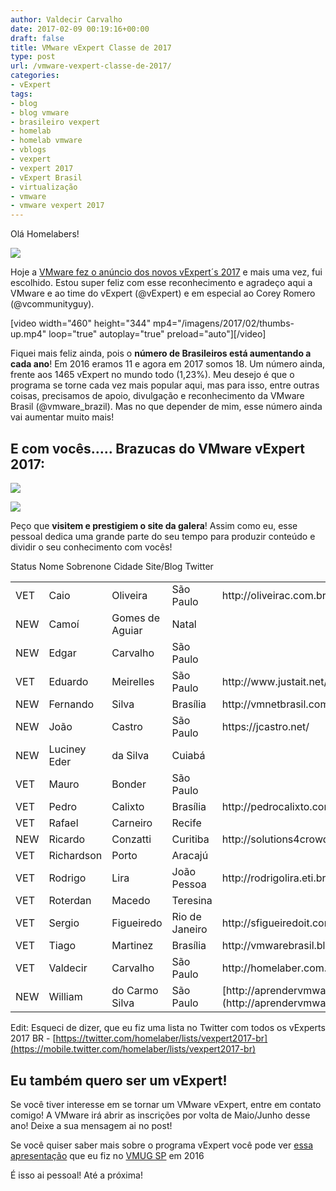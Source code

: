 ```yaml
---
author: Valdecir Carvalho
date: 2017-02-09 00:19:16+00:00
draft: false
title: VMware vExpert Classe de 2017
type: post
url: /vmware-vexpert-classe-de-2017/
categories:
- vExpert
tags:
- blog
- blog vmware
- brasileiro vexpert
- homelab
- homelab vmware
- vblogs
- vexpert
- vexpert 2017
- vExpert Brasil
- virtualização
- vmware
- vmware vexpert 2017
---
```


Olá Homelabers!

![](/imagens/2017/02/VMW-LOGO-vEXPERT-2017-k.png)


Hoje a [VMware fez o anúncio dos novos vExpert´s 2017](https://blogs.vmware.com/vmtn/2017/02/vexpert-2017-award-announcement.html) e mais uma vez, fui escolhido. Estou super feliz com esse reconhecimento e agradeço aqui a VMware e ao time do vExpert (@vExpert) e em especial ao Corey Romero (@vcommunityguy).

[video width="460" height="344" mp4="/imagens/2017/02/thumbs-up.mp4" loop="true" autoplay="true" preload="auto"][/video]

Fiquei mais feliz ainda, pois o **número de Brasileiros está aumentando a cada ano**! Em 2016 eramos 11 e agora em 2017 somos 18. Um número ainda, frente aos 1465 vExpert no mundo todo (1,23%). Meu desejo é que o programa se torne cada vez mais popular aqui, mas para isso, entre outras coisas, precisamos de apoio, divulgação e reconhecimento da VMware Brasil (@vmware_brazil). Mas no que depender de mim, esse número ainda vai aumentar muito mais!



## E com vocês..... Brazucas do VMware vExpert 2017:



<!-- more -->

![](/imagens/2017/02/vexpert-brasil-2017-calouros.png)


![](/imagens/2017/02/vexpert-brasil-2017-veteranos.png)


Peço que **visitem e prestigiem o site da galera**! Assim como eu, esse pessoal dedica uma grande parte do seu tempo para produzir conteúdo e dividir o seu conhecimento com vocês!

<table class="tg" >
<tbody >
<tr >
Status
Nome
Sobrenone
Cidade
Site/Blog
Twitter
</tr>
<tr >

<td class="tg-yw4l" >VET
</td>

<td class="tg-yw4l" >Caio
</td>

<td class="tg-yw4l" >Oliveira
</td>

<td class="tg-yw4l" >São Paulo
</td>

<td class="tg-yw4l" >http://oliveirac.com.br/
</td>

<td class="tg-yw4l" >@oliveirac_caio
</td>
</tr>
<tr >

<td class="tg-yw4l" >NEW
</td>

<td class="tg-yw4l" >Camoí
</td>

<td class="tg-yw4l" >Gomes de Aguiar
</td>

<td class="tg-yw4l" >Natal
</td>

<td class="tg-yw4l" >
</td>

<td class="tg-yw4l" >
</td>
</tr>
<tr >

<td class="tg-yw4l" >NEW
</td>

<td class="tg-yw4l" >Edgar
</td>

<td class="tg-yw4l" >Carvalho
</td>

<td class="tg-yw4l" >São Paulo
</td>

<td class="tg-yw4l" >
</td>

<td class="tg-yw4l" >
</td>
</tr>
<tr >

<td class="tg-yw4l" >VET
</td>

<td class="tg-yw4l" >Eduardo
</td>

<td class="tg-yw4l" >Meirelles
</td>

<td class="tg-yw4l" >São Paulo
</td>

<td class="tg-yw4l" >http://www.justait.net/
</td>

<td class="tg-yw4l" >@dumeirell
</td>
</tr>
<tr >

<td class="tg-yw4l" >NEW
</td>

<td class="tg-yw4l" >Fernando
</td>

<td class="tg-yw4l" >Silva
</td>

<td class="tg-yw4l" >Brasília
</td>

<td class="tg-yw4l" >http://vmnetbrasil.com.br/
</td>

<td class="tg-yw4l" >@vmnetbrasil
</td>
</tr>
<tr >

<td class="tg-yw4l" >NEW
</td>

<td class="tg-yw4l" >João
</td>

<td class="tg-yw4l" >Castro
</td>

<td class="tg-yw4l" >São Paulo
</td>

<td class="tg-yw4l" >https://jcastro.net/
</td>

<td class="tg-yw4l" >@jcjr22
</td>
</tr>
<tr >

<td class="tg-yw4l" >NEW
</td>

<td class="tg-yw4l" >Luciney Eder
</td>

<td class="tg-yw4l" >da Silva
</td>

<td class="tg-yw4l" >Cuiabá
</td>

<td class="tg-yw4l" >
</td>

<td class="tg-yw4l" >
</td>
</tr>
<tr >

<td class="tg-yw4l" >VET
</td>

<td class="tg-yw4l" >Mauro
</td>

<td class="tg-yw4l" >Bonder
</td>

<td class="tg-yw4l" >São Paulo
</td>

<td class="tg-yw4l" >
</td>

<td class="tg-yw4l" >
</td>
</tr>
<tr >

<td class="tg-yw4l" >VET
</td>

<td class="tg-yw4l" >Pedro
</td>

<td class="tg-yw4l" >Calixto
</td>

<td class="tg-yw4l" >Brasília
</td>

<td class="tg-yw4l" >http://pedrocalixto.com/blog/
</td>

<td class="tg-yw4l" >@BlogPCalixto
</td>
</tr>
<tr >

<td class="tg-yw4l" >VET
</td>

<td class="tg-yw4l" >Rafael
</td>

<td class="tg-yw4l" >Carneiro
</td>

<td class="tg-yw4l" >Recife
</td>

<td class="tg-yw4l" >
</td>

<td class="tg-yw4l" >
</td>
</tr>
<tr >

<td class="tg-yw4l" >NEW
</td>

<td class="tg-yw4l" >Ricardo
</td>

<td class="tg-yw4l" >Conzatti
</td>

<td class="tg-yw4l" >Curitiba
</td>

<td class="tg-yw4l" >http://solutions4crowds.com.br/
</td>

<td class="tg-yw4l" >@ricardoconzatti
</td>
</tr>
<tr >

<td class="tg-yw4l" >VET
</td>

<td class="tg-yw4l" >Richardson
</td>

<td class="tg-yw4l" >Porto
</td>

<td class="tg-yw4l" >Aracajú
</td>

<td class="tg-yw4l" >
</td>

<td class="tg-yw4l" >@richardsonporto
</td>
</tr>
<tr >

<td class="tg-yw4l" >VET
</td>

<td class="tg-yw4l" >Rodrigo
</td>

<td class="tg-yw4l" >Lira
</td>

<td class="tg-yw4l" >João Pessoa
</td>

<td class="tg-yw4l" >http://rodrigolira.eti.br/
</td>

<td class="tg-yw4l" >@eurodrigolira
</td>
</tr>
<tr >

<td class="tg-yw4l" >VET
</td>

<td class="tg-yw4l" >Roterdan
</td>

<td class="tg-yw4l" >Macedo
</td>

<td class="tg-yw4l" >Teresina
</td>

<td class="tg-yw4l" >
</td>

<td class="tg-yw4l" >@roterdan
</td>
</tr>
<tr >

<td class="tg-yw4l" >VET
</td>

<td class="tg-yw4l" >Sergio
</td>

<td class="tg-yw4l" >Figueiredo
</td>

<td class="tg-yw4l" >Rio de Janeiro
</td>

<td class="tg-yw4l" >http://sfigueiredoit.com.br/
</td>

<td class="tg-yw4l" >@sfigueiredo2
</td>
</tr>
<tr >

<td class="tg-yw4l" >VET
</td>

<td class="tg-yw4l" >Tiago
</td>

<td class="tg-yw4l" >Martinez
</td>

<td class="tg-yw4l" >Brasília
</td>

<td class="tg-yw4l" >http://vmwarebrasil.blogspot.com.br/
</td>

<td class="tg-yw4l" >@BlogVMware_BR
</td>
</tr>
<tr >

<td class="tg-yw4l" >VET
</td>

<td class="tg-yw4l" >Valdecir
</td>

<td class="tg-yw4l" >Carvalho
</td>

<td class="tg-yw4l" >São Paulo
</td>

<td class="tg-yw4l" >http://homelaber.com.br
</td>

<td class="tg-yw4l" >@homelaber
</td>
</tr>
<tr >

<td class="tg-yw4l" >NEW
</td>

<td class="tg-yw4l" >William
</td>

<td class="tg-yw4l" >do Carmo Silva
</td>

<td class="tg-yw4l" >São Paulo
</td>

<td class="tg-yw4l" >[http://aprendervmware.com/](http://aprendervmware.com/)
</td>

<td class="tg-yw4l" >@williamdocarmo
</td>
</tr>
</tbody>
</table>

Edit: Esqueci de dizer, que eu fiz uma lista no Twitter com todos os vExperts 2017 BR - [https://twitter.com/homelaber/lists/vexpert2017-br](https://mobile.twitter.com/homelaber/lists/vexpert2017-br)



## Eu também quero ser um vExpert!



Se você tiver interesse em se tornar um VMware vExpert, entre em contato comigo! A VMware irá abrir as inscrições por volta de Maio/Junho desse ano! Deixe a sua mensagem ai no post!

Se você quiser saber mais sobre o programa vExpert você pode ver [essa apresentação](/imagens/2017/02/VMUGSP-Meeting-vExpert-Valdecir-2016.pdf) que eu fiz no [VMUG SP](http://vmugsp.com.br) em 2016

É isso ai pessoal! Até a próxima!


